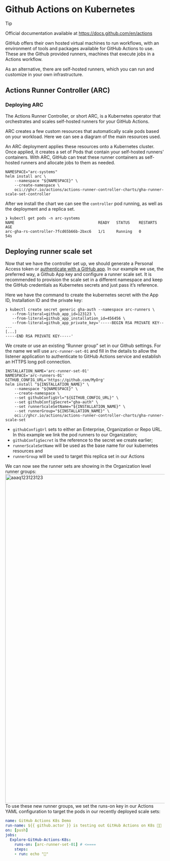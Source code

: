 # Github Actions on Kubernetes

> [!TIP]
> Official documentation available at https://docs.github.com/en/actions

GitHub offers their own hosted virtual machines to run workflows, with an environment of tools and packages available for GitHub Actions to use. These are the Github provided runners, machines that execute jobs in a Actions workflow. 

As an alternative, there are self-hosted runners, which you can run and customize in your own infrastructure.

## Actions Runner Controller (ARC)

### Deploying ARC

The Actions Runner Controller, or short ARC, is a Kubernetes operator that orchestrates and scales self-hosted runners for your GitHub Actions.

ARC creates a few custom resources that automatically scale pods based on your workload. Here we can see a diagram of the main resources used.

An ARC deployment applies these resources onto a Kubernetes cluster. Once applied, it creates a set of Pods that contain your self-hosted runners' containers. With ARC, GitHub can treat these runner containers as self-hosted runners and allocate jobs to them as needed.

```shell
NAMESPACE="arc-systems"
helm install arc \
    --namespace "${NAMESPACE}" \
    --create-namespace \
    oci://ghcr.io/actions/actions-runner-controller-charts/gha-runner-scale-set-controller
```

After we install the chart we can see the `controller` pod running, as well as the deployment and a replica set.
```shell
❯ kubectl get pods -n arc-systems
NAME                                     READY   STATUS    RESTARTS   AGE
arc-gha-rs-controller-7fcd65b66b-2bxc6   1/1     Running   0          54s
```

## Deploying runner scale set

Now that we have the controller set up, we should generate a Personal Access token or [authenticate with a GitHub app](https://docs.github.com/en/actions/hosting-your-own-runners/managing-self-hosted-runners-with-actions-runner-controller/authenticating-to-the-github-api#authenticating-arc-with-a-github-app). In our example we use, the preferred way, a Github App key and configure a runner scale set. It is recommended to provision the scale set in a different namespace and keep the GitHub credentials as Kubernetes secrets and just pass it’s reference.

Here we have the command to create the kubernetes secret with the App ID, Installation ID and the private key:
```shell
❯ kubectl create secret generic gha-auth --namespace arc-runners \
   --from-literal=github_app_id=123123 \
   --from-literal=github_app_installation_id=456456 \
   --from-literal=github_app_private_key='-----BEGIN RSA PRIVATE KEY-----
[...]
-----END RSA PRIVATE KEY-----'
```

We create or use an existing “Runner group” set in our Github settings. For the name we will use `arc-runner-set-01` and fill in the details to allow the listener application to authenticate to GitHub Actions service and establish an HTTPS long poll connection.

```shell
INSTALLATION_NAME='arc-runner-set-01'
NAMESPACE='arc-runners-01'
GITHUB_CONFIG_URL='https://github.com/MyOrg'
helm install "${INSTALLATION_NAME}" \
	--namespace "${NAMESPACE}" \
	--create-namespace \
	--set githubConfigUrl="${GITHUB_CONFIG_URL}" \
	--set githubConfigSecret="gha-auth" \
	--set runnerScaleSetName="${INSTALLATION_NAME}" \
	--set runnerGroup="${INSTALLATION_NAME}" \
	oci://ghcr.io/actions/actions-runner-controller-charts/gha-runner-scale-set
```

* `githubConfigUrl` sets to either an Enterprise, Organization or Repo URL. In this example we link the pod runners to our Organization;
* `githubConfigSecret` is the reference to the secret we create earlier;
* `runnerScaleSetName` will be used as the base name for our kubernetes resources and
* `runnerGroup` will be used to target this replica set in our Actions

We can now see the runner sets are showing in the Organization level runner groups:
<img width="1038" alt="aaaq123123123" src="https://github.com/aaraiu/arc_docs/assets/128513863/d77e2713-bedb-400b-afa4-c735be71aa26">
To use these new runner groups, we set the runs-on key in our Actions YAML configuration to target the pods in our recently deployed scale sets:
```yaml
name: GitHub Actions K8s Demo
run-name: ${{ github.actor }} is testing out GitHub Actions on K8s 🚀🐳
on: [push]
jobs:
  Explore-GitHub-Actions-K8s:
    runs-on: [arc-runner-set-01] # <====
    steps:
    - run: echo "🎉"
```
